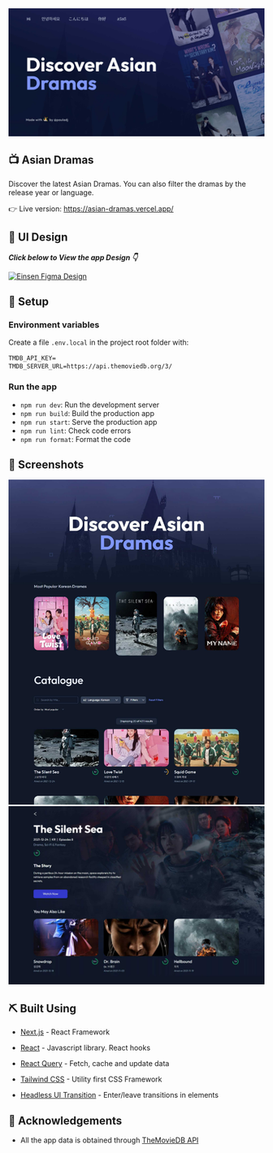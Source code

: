 <div align="center">
 <img src="screenshots/cover-image.jpg?raw=true" alt="Project logo"></a>
</div>


## 📺 Asian Dramas

Discover the latest Asian Dramas. You can also filter the dramas by the release year or language.

👉 Live version: https://asian-dramas.vercel.app/



## 🎨 UI Design

***Click below to View the app Design 👇***

[![Einsen Figma Design](https://img.shields.io/static/v1?label=Asian%20Dramas&message=Figma&color=red&style=for-the-badge&logo=figma)](https://www.figma.com/file/2Cnk7KKJoZ6H2UprgOiC6G/Discover-Asian-Dramas?node-id=0%3A1) 



## 🔧 Setup 

### Environment variables

Create a file `.env.local` in the project root folder with:

```.env
TMDB_API_KEY=
TMDB_SERVER_URL=https://api.themoviedb.org/3/
```

### Run the app

- `npm run dev`: Run the development server
- `npm run build`: Build the production app
- `npm run start`: Serve the production app
- `npm run lint`: Check code errors
- `npm run format`: Format the code



## 👀 Screenshots 

<div align="center">
<img width="600" src="screenshots\main-page.jpg?raw=true" alt="Main page screenshot"  />

<img width="700" src="screenshots\individual-page.jpg?raw=true" alt="individual-page"  />
</div>


## ⛏️ Built Using 
- [Next.js](https://nextjs.org/) - React Framework

- [React](https://reactjs.org/) - Javascript library. React hooks

- [React Query](https://react-query.tanstack.com/) - Fetch, cache and update data

- [Tailwind CSS](https://tailwindcss.com/) - Utility first CSS Framework

- [Headless UI Transition](https://headlessui.dev/)  - Enter/leave transitions in elements 

  

## 🎉 Acknowledgements 
- All the app data is obtained through [TheMovieDB API](https://www.themoviedb.org/)


